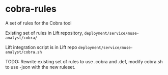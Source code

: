 # cobra-rules

A set of rules for the Cobra tool

Existing set of rules in Lift repository, `deployment/service/muse-analyst/cobra/`

Lift integration script is in Lift repo `deployment/service/muse-analyst/cobra.sh`

TODO: Rewrite existing set of rules to use .cobra and .def, modify cobra.sh to use -json with the new ruleset.
